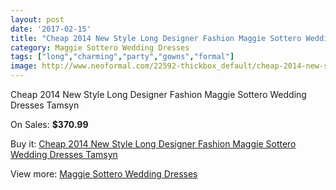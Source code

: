 ```yaml
---
layout: post
date: '2017-02-15'
title: "Cheap 2014 New Style Long Designer Fashion Maggie Sottero Wedding Dresses Tamsyn"
category: Maggie Sottero Wedding Dresses
tags: ["long","charming","party","gowns","formal"]
image: http://www.neoformal.com/22592-thickbox_default/cheap-2014-new-style-long-designer-fashion-maggie-sottero-wedding-dresses-tamsyn.jpg
---
```

Cheap 2014 New Style Long Designer Fashion Maggie Sottero Wedding Dresses Tamsyn

On Sales: **$370.99**
<a href="https://www.neoformal.com/en/maggie-sottero-wedding-dresses-2014/7502-cheap-2014-new-style-long-designer-fashion-maggie-sottero-wedding-dresses-tamsyn.html"><amp-img layout="responsive" width="600" height="600" src="//www.neoformal.com/22592-thickbox_default/cheap-2014-new-style-long-designer-fashion-maggie-sottero-wedding-dresses-tamsyn.jpg" alt="Cheap 2014 New Style Long Designer Fashion Maggie Sottero Wedding Dresses Tamsyn 0" /></a>
<a href="https://www.neoformal.com/en/maggie-sottero-wedding-dresses-2014/7502-cheap-2014-new-style-long-designer-fashion-maggie-sottero-wedding-dresses-tamsyn.html"><amp-img layout="responsive" width="600" height="600" src="//www.neoformal.com/22593-thickbox_default/cheap-2014-new-style-long-designer-fashion-maggie-sottero-wedding-dresses-tamsyn.jpg" alt="Cheap 2014 New Style Long Designer Fashion Maggie Sottero Wedding Dresses Tamsyn 1" /></a>
<a href="https://www.neoformal.com/en/maggie-sottero-wedding-dresses-2014/7502-cheap-2014-new-style-long-designer-fashion-maggie-sottero-wedding-dresses-tamsyn.html"><amp-img layout="responsive" width="600" height="600" src="//www.neoformal.com/22594-thickbox_default/cheap-2014-new-style-long-designer-fashion-maggie-sottero-wedding-dresses-tamsyn.jpg" alt="Cheap 2014 New Style Long Designer Fashion Maggie Sottero Wedding Dresses Tamsyn 2" /></a>

Buy it: [Cheap 2014 New Style Long Designer Fashion Maggie Sottero Wedding Dresses Tamsyn](https://www.neoformal.com/en/maggie-sottero-wedding-dresses-2014/7502-cheap-2014-new-style-long-designer-fashion-maggie-sottero-wedding-dresses-tamsyn.html "Cheap 2014 New Style Long Designer Fashion Maggie Sottero Wedding Dresses Tamsyn")

View more: [Maggie Sottero Wedding Dresses](https://www.neoformal.com/en/123-maggie-sottero-wedding-dresses-2014 "Maggie Sottero Wedding Dresses")